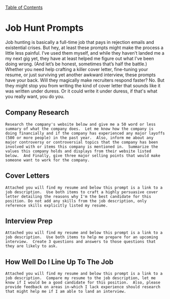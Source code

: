 [Table of Contents](../README.md)
# Job Hunt Prompts
Job hunting is basically a full-time job that pays in rejection emails and existential crises. But hey, at least these prompts might make the process a little less painful. I’ve used them myself, and while they haven’t landed me a my next gig yet, they have at least helped me figure out what I’ve been doing wrong. (And let’s be honest, sometimes that’s half the battle.) Whether you need help crafting a killer cover letter, fine-tuning your resume, or just surviving yet another awkward interview, these prompts have your back. Will they magically make recruiters respond faster? No. But they might stop you from writing the kind of cover letter that sounds like it was written under duress.  Or it could write it under duress, if that's what you really want, you do you.

## Company Research
```
Research the company's website below and give me a 50 word or less summary of what the company does.  Let me know how the company is doing financially and if the company has experienced any major layoffs (500 or more people) in the past year.  Also, inform me about any major controversy or controversial topics that the company has been involved with or items this company is mentioned in.  Summarize the values this company holds and displays from their website listed below.  And Finally, give three major selling points that would make someone want to work for the company.
```

## Cover Letters
 ``` 
 Attached you will find my resume and below this prompt is a link to a job description.  Use both items to craft a highly persuasive cover letter detailing the reasons why I'm the best candidate for this position. Do not add any skills from the job description, only reference skills explicitly listed my resume.
 ```

 ## Interview Prep
 ```
Attached you will find my resume and below this prompt is a link to a job description.  Use both items to help me prepare for an upcoming interview.  Create 3 questions and answers to those questions that they are likely to ask.
 ```

 ## How Well Do I Line Up To The Job
 ```
Attached you will find my resume and below this prompt is a link to a job description.  Compare my resume to the job description, let me know if I would be a good candidate for this position.  Also, please provide feedback on areas in-which I lack experience should research that might help me if I am able to land an interview.
 ```